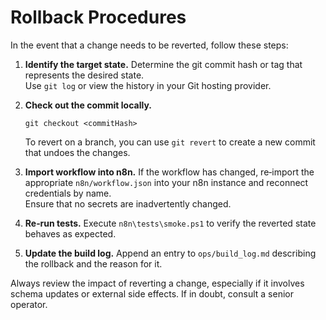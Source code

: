 # Rollback Procedures

In the event that a change needs to be reverted, follow these steps:

1. **Identify the target state.** Determine the git commit hash or tag that represents the desired state.  
   Use `git log` or view the history in your Git hosting provider.

2. **Check out the commit locally.**
   ```
   git checkout <commitHash>
   ```
   To revert on a branch, you can use `git revert` to create a new commit that undoes the changes.

3. **Import workflow into n8n.** If the workflow has changed, re‑import the appropriate `n8n/workflow.json` into your n8n instance and reconnect credentials by name.  
   Ensure that no secrets are inadvertently changed.

4. **Re‑run tests.** Execute `n8n\tests\smoke.ps1` to verify the reverted state behaves as expected.

5. **Update the build log.** Append an entry to `ops/build_log.md` describing the rollback and the reason for it.

Always review the impact of reverting a change, especially if it involves schema updates or external side effects. If in doubt, consult a senior operator.